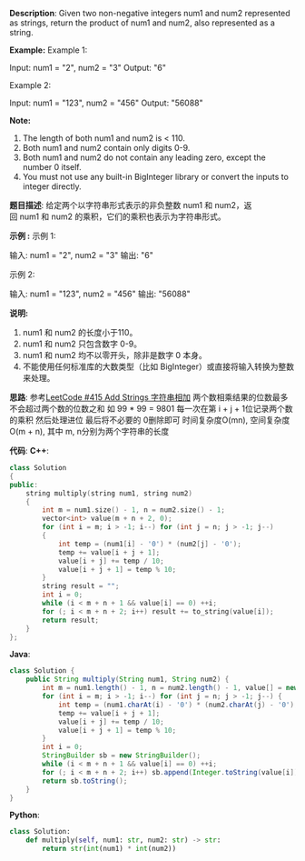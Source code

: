 __Description__:
Given two non-negative integers num1 and num2 represented as strings, return the product of num1 and num2, also represented as a string.

__Example:__
Example 1:

Input: num1 = "2", num2 = "3"
Output: "6"

Example 2:

Input: num1 = "123", num2 = "456"
Output: "56088"

__Note:__

1. The length of both num1 and num2 is < 110.
2. Both num1 and num2 contain only digits 0-9.
3. Both num1 and num2 do not contain any leading zero, except the number 0 itself.
4. You must not use any built-in BigInteger library or convert the inputs to integer directly.

__题目描述__:
给定两个以字符串形式表示的非负整数 num1 和 num2，返回 num1 和 num2 的乘积，它们的乘积也表示为字符串形式。

__示例 :__
示例 1:

输入: num1 = "2", num2 = "3"
输出: "6"

示例 2:

输入: num1 = "123", num2 = "456"
输出: "56088"

__说明:__

1. num1 和 num2 的长度小于110。
2. num1 和 num2 只包含数字 0-9。
3. num1 和 num2 均不以零开头，除非是数字 0 本身。
4. 不能使用任何标准库的大数类型（比如 BigInteger）或直接将输入转换为整数来处理。

__思路__:
参考[LeetCode #415 Add Strings 字符串相加](https://www.jianshu.com/p/39cc4837d2f3)
两个数相乘结果的位数最多不会超过两个数的位数之和
如 99 * 99 = 9801
每一次在第 i + j + 1位记录两个数的乘积
然后处理进位
最后将不必要的 0删除即可
时间复杂度O(mn), 空间复杂度O(m + n), 其中 m, n分别为两个字符串的长度

__代码__:
__C++__:
```C++
class Solution 
{
public:
    string multiply(string num1, string num2) 
    {
        int m = num1.size() - 1, n = num2.size() - 1;
        vector<int> value(m + n + 2, 0);
        for (int i = m; i > -1; i--) for (int j = n; j > -1; j--) 
        {
            int temp = (num1[i] - '0') * (num2[j] - '0');
            temp += value[i + j + 1];
            value[i + j] += temp / 10;
            value[i + j + 1] = temp % 10;
        }
        string result = "";
        int i = 0;
        while (i < m + n + 1 && value[i] == 0) ++i;
        for (; i < m + n + 2; i++) result += to_string(value[i]);
        return result;
    }
};
```

__Java__:
```Java
class Solution {
    public String multiply(String num1, String num2) {
        int m = num1.length() - 1, n = num2.length() - 1, value[] = new int[m + n + 2];
        for (int i = m; i > -1; i--) for (int j = n; j > -1; j--) {
            int temp = (num1.charAt(i) - '0') * (num2.charAt(j) - '0');
            temp += value[i + j + 1];
            value[i + j] += temp / 10;
            value[i + j + 1] = temp % 10;
        }
        int i = 0;
        StringBuilder sb = new StringBuilder();
        while (i < m + n + 1 && value[i] == 0) ++i;
        for (; i < m + n + 2; i++) sb.append(Integer.toString(value[i]));
        return sb.toString();
    }
}
```

__Python__:
```Python
class Solution:
    def multiply(self, num1: str, num2: str) -> str:
        return str(int(num1) * int(num2))
```
